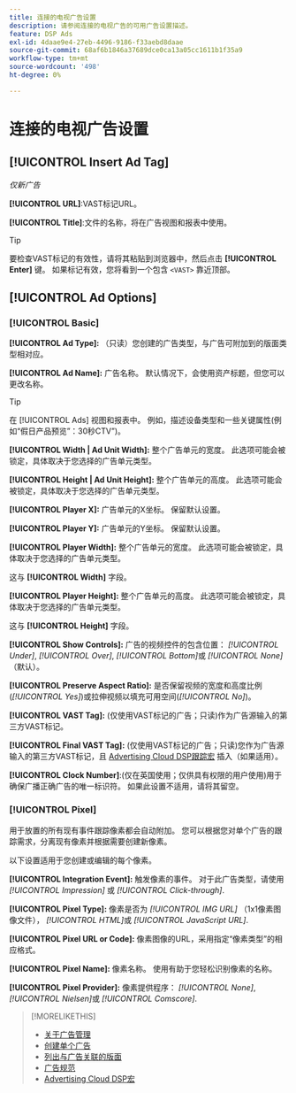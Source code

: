 ```yaml
---
title: 连接的电视广告设置
description: 请参阅连接的电视广告的可用广告设置描述。
feature: DSP Ads
exl-id: 4daae9e4-27eb-4496-9186-f33aebd8daae
source-git-commit: 68af6b1846a37689dce0ca13a05cc1611b1f35a9
workflow-type: tm+mt
source-wordcount: '498'
ht-degree: 0%

---
```


# 连接的电视广告设置

## [!UICONTROL Insert Ad Tag]

*仅新广告*

**[!UICONTROL URL]**:VAST标记URL。

**[!UICONTROL Title]**:文件的名称，将在广告视图和报表中使用。

>[!TIP]
>
> 要检查VAST标记的有效性，请将其粘贴到浏览器中，然后点击 **[!UICONTROL Enter]** 键。 如果标记有效，您将看到一个包含 `<VAST>` 靠近顶部。

## [!UICONTROL Ad Options]

### [!UICONTROL Basic]

**[!UICONTROL Ad Type]:** （只读）您创建的广告类型，与广告可附加到的版面类型相对应。

**[!UICONTROL Ad Name]:** 广告名称。 默认情况下，会使用资产标题，但您可以更改名称。

>[!TIP]
>
> 在 [!UICONTROL Ads] 视图和报表中。 例如，描述设备类型和一些关键属性(例如“假日产品预览”：30秒CTV”)。

**[!UICONTROL Width | Ad Unit Width]:** 整个广告单元的宽度。 此选项可能会被锁定，具体取决于您选择的广告单元类型。

**[!UICONTROL Height | Ad Unit Height]:** 整个广告单元的高度。 此选项可能会被锁定，具体取决于您选择的广告单元类型。

**[!UICONTROL Player X]:** 广告单元的X坐标。 保留默认设置。

**[!UICONTROL Player Y]:** 广告单元的Y坐标。 保留默认设置。

**[!UICONTROL Player Width]:** 整个广告单元的宽度。 此选项可能会被锁定，具体取决于您选择的广告单元类型。

这与 **[!UICONTROL Width]** 字段。

**[!UICONTROL Player Height]:** 整个广告单元的高度。 此选项可能会被锁定，具体取决于您选择的广告单元类型。

这与 **[!UICONTROL Height]** 字段。

**[!UICONTROL Show Controls]:** 广告的视频控件的包含位置： *[!UICONTROL Under]*, *[!UICONTROL Over]*, *[!UICONTROL Bottom]*&#x200B;或 *[!UICONTROL None]* （默认）。

**[!UICONTROL Preserve Aspect Ratio]:** 是否保留视频的宽度和高度比例(*[!UICONTROL Yes]*)或拉伸视频以填充可用空间(*[!UICONTROL No]*)。

**[!UICONTROL VAST Tag]:** (仅使用VAST标记的广告；只读)作为广告源输入的第三方VAST标记。

**[!UICONTROL Final VAST Tag]:** (仅使用VAST标记的广告；只读)您作为广告源输入的第三方VAST标记，且 [Advertising Cloud DSP跟踪宏](/help/dsp/campaign-management/macros.md) 插入（如果适用）。

**[!UICONTROL Clock Number]**:(仅在英国使用；仅供具有权限的用户使用)用于确保广播正确广告的唯一标识符。 如果此设置不适用，请将其留空。

### [!UICONTROL Pixel]

用于放置的所有现有事件跟踪像素都会自动附加。 您可以根据您对单个广告的跟踪需求，分离现有像素并根据需要创建新像素。

以下设置适用于您创建或编辑的每个像素。

**[!UICONTROL Integration Event]:** 触发像素的事件。 对于此广告类型，请使用 *[!UICONTROL Impression]* 或 *[!UICONTROL Click-through]*.

**[!UICONTROL Pixel Type]:** 像素是否为 *[!UICONTROL IMG URL]* （1x1像素图像文件）， *[!UICONTROL HTML]*&#x200B;或 *[!UICONTROL JavaScript URL]*.

**[!UICONTROL Pixel URL or Code]:** 像素图像的URL，采用指定“像素类型”的相应格式。

**[!UICONTROL Pixel Name]:** 像素名称。 使用有助于您轻松识别像素的名称。

**[!UICONTROL Pixel Provider]:** 像素提供程序： *[!UICONTROL None]*, *[!UICONTROL Nielsen]*&#x200B;或 *[!UICONTROL Comscore]*.

>[!MORELIKETHIS]
>
>* [关于广告管理](ad-about.md)
>* [创建单个广告](ad-create.md)
>* [列出与广告关联的版面](/help/dsp/campaign-management/ads/ad-list-placements.md)
>* [广告规范](/help/dsp/assets/ad-specs.pdf)
>* [Advertising Cloud DSP宏](/help/dsp/campaign-management/macros.md)

